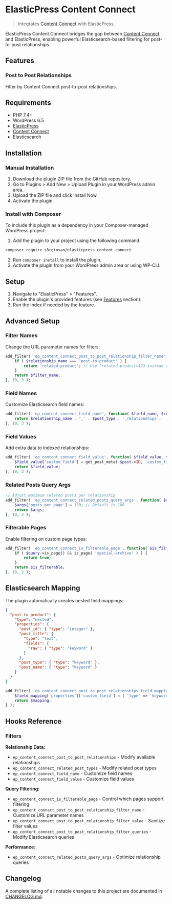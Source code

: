 # ElasticPress Content Connect

> Integrates [Content Connect](https://github.com/10up/wp-content-connect/) with ElasticPress.

ElasticPress Content Connect bridges the gap between [Content Connect](https://github.com/10up/wp-content-connect/) and ElasticPress, enabling powerful Elasticsearch-based filtering for post-to-post relationships.

## Features

### Post to Post Relationships

Filter by Content Connect post-to-post relationships.

## Requirements

* PHP 7.4+
* WordPress 6.5
* [ElasticPress](https://github.com/10up/ElasticPress)
* [Content Connect](https://github.com/10up/wp-content-connect/)
* Elasticsearch

## Installation

### Manual Installation

1. Download the plugin ZIP file from the GitHub repository.
2. Go to Plugins > Add New > Upload Plugin in your WordPress admin area.
3. Upload the ZIP file and click Install Now.
4. Activate the plugin.

### Install with Composer

To include this plugin as a dependency in your Composer-managed WordPress project:

1. Add the plugin to your project using the following command:

```bash
composer require s3rgiosan/elasticpress-content-connect
```

2. Run `composer install` to install the plugin.
3. Activate the plugin from your WordPress admin area or using WP-CLI.

## Setup

1. Navigate to "ElasticPress" > "Features".
2. Enable the plugin's provided features (see [Features](#features) section).
3. Run the index if needed by the feature.

## Advanced Setup

### Filter Names

Change the URL parameter names for filters:

```php
add_filter( 'ep_content_connect_post_to_post_relationship_filter_name', function( $filter_name, $relationship_name, $post_type ) {
    if ( $relationship_name === 'post-to-product' ) {
        return 'related-product'; // Use ?related-product=123 instead of ?product=123
    }
    return $filter_name;
}, 10, 3 );
```

### Field Names

Customize Elasticsearch field names:

```php
add_filter( 'ep_content_connect_field_name', function( $field_name, $relationship_name, $post_type ) {
    return $relationship_name . '_' . $post_type . '_relationships';
}, 10, 3 );
```

### Field Values

Add extra data to indexed relationships:

```php
add_filter( 'ep_content_connect_field_value', function( $field_value, $post ) {
    $field_value['custom_field'] = get_post_meta( $post->ID, 'custom_field', true );
    return $field_value;
}, 10, 2 );
```

### Related Posts Query Args

```php
// Adjust maximum related posts per relationship
add_filter( 'ep_content_connect_related_posts_query_args', function( $args, $post_id, $relationship_name ) {
    $args['posts_per_page'] = 150; // Default is 100
    return $args;
}, 10, 3 );
```

### Filterable Pages

Enable filtering on custom page types:

```php
add_filter( 'ep_content_connect_is_filterable_page', function( $is_filterable, $query ) {
    if ( $query->is_page() && is_page( 'special-archive' ) ) {
        return true;
    }
    return $is_filterable;
}, 10, 2 );
```

## Elasticsearch Mapping

The plugin automatically creates nested field mappings:

```json
{
  "post_to_product": {
    "type": "nested",
    "properties": {
      "post_id": { "type": "integer" },
      "post_title": {
        "type": "text",
        "fields": {
          "raw": { "type": "keyword" }
        }
      },
      "post_type": { "type": "keyword" },
      "post_name": { "type": "keyword" }
    }
  }
}
```

```php
add_filter( 'ep_content_connect_post_to_post_relationships_field_mapping', function( $mapping ) {
    $field_mapping['properties']['custom_field'] = [ 'type' => 'keyword' ];
    return $mapping;
} );
```

## Hooks Reference

### Filters

**Relationship Data:**

* `ep_content_connect_post_to_post_relationships` - Modify available relationships
* `ep_content_connect_related_post_types` - Modify related post types
* `ep_content_connect_field_name` - Customize field names
* `ep_content_connect_field_value` - Customize field values

**Query Filtering:**

* `ep_content_connect_is_filterable_page` - Control which pages support filtering
* `ep_content_connect_post_to_post_relationship_filter_name` - Customize URL parameter names
* `ep_content_connect_post_to_post_relationship_filter_value` - Sanitize filter values
* `ep_content_connect_post_to_post_relationship_filter_queries` - Modify Elasticsearch queries

**Performance:**

* `ep_content_connect_related_posts_query_args` - Optimize relationship queries

## Changelog

A complete listing of all notable changes to this project are documented in [CHANGELOG.md](https://github.com/s3rgiosan/elasticpress-content-connect/blob/main/CHANGELOG.md).
